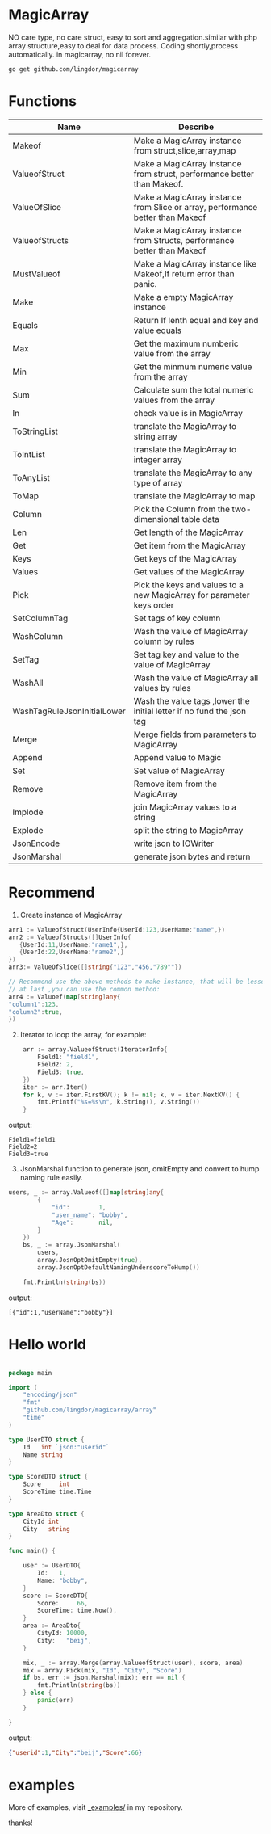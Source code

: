 # MagicArray 
NO care type, no care struct, easy to sort and aggregation.similar with php array structure,easy to deal for data process. Coding shortly,process automatically.
in magicarray, no nil forever.
```shell
go get github.com/lingdor/magicarray
```
# Functions
| Name                        | Describe                                                                            |
|-----------------------------|-------------------------------------------------------------------------------------|
| Makeof                      | Make a MagicArray instance from struct,slice,array,map                              |
| ValueofStruct               | Make a MagicArray instance from struct, performance better than Makeof.             |
| ValueOfSlice                | Make a MagicArray instance from Slice or array, performance better than Makeof      |
| ValueofStructs              | Make a MagicArray instance from Structs, performance better than Makeof             |
| MustValueof                 | Make a MagicArray instance like Makeof,If return error than panic.                  |
| Make                        | Make a empty MagicArray instance                                                    |
| Equals                      | Return If lenth equal and key and value equals                                      |
| Max                         | Get the maximum  numberic value from the array                                      |
| Min                         | Get the minmum numeric value from the array                                         |
| Sum                         | Calculate sum the total numeric  values from the array                              |
| In                          | check value is in MagicArray                                                        |
| ToStringList                | translate the MagicArray to string array                                            |
| ToIntList                   | translate the MagicArray to integer array                                           |
| ToAnyList                   | translate the MagicArray to any type of array                                       |
| ToMap                       | translate the MagicArray to map                                                     |
| Column                      | Pick the Column from the two-dimensional table data                                 |
| Len                         | Get length of the MagicArray                                                        | 
| Get                         | Get item from the MagicArray                                                        |
| Keys                        | Get keys of the MagicArray                                                          |
| Values                      | Get values of the MagicArray                                                        |
| Pick                        | Pick the keys and values to a new MagicArray for parameter keys order               |
| SetColumnTag                | Set tags of key column                                                              |
| WashColumn                  | Wash the value of MagicArray column by rules                                        |
| SetTag                      | Set tag key and value to the value of MagicArray                                    |
| WashAll                     | Wash the value of MagicArray all values by rules                                    |
| WashTagRuleJsonInitialLower | Wash the value tags ,lower the initial letter if no fund the json tag               |
| Merge                       | Merge fields from parameters to MagicArray                                          |
| Append                      | Append value to Magic                                                               |
| Set                         | Set value of MagicArray                                                             | 
| Remove                      | Remove item from the MagicArray                                                     |
| Implode                     | join MagicArray values to a string                                                  |
| Explode                     | split the string to MagicArray                                                      |
| JsonEncode                  | write json to IOWriter                                                              |
| JsonMarshal                 | generate json bytes and return                                                      |

# Recommend
1. Create instance of MagicArray
```go
arr1 := ValueofStruct(UserInfo{UserId:123,UserName:"name",})
arr2 := ValueofStructs([]UserInfo{
   {UserId:11,UserName:"name1",},
   {UserId:22,UserName:"name2",}
})
arr3:= ValueOfSlice([]string{"123","456,"789""})

// Recommend use the above methods to make instance, that will be lesser to transform calculates.
// at last ,you can use the common method:
arr4 := Valuoef(map[string]any{
"column1":123,
"column2":true,
})

```
2. Iterator to loop the array, for example:
```go
    arr := array.ValueofStruct(IteratorInfo{
        Field1: "field1",
        Field2: 2,
        Field3: true,
    })
    iter := arr.Iter()
    for k, v := iter.FirstKV(); k != nil; k, v = iter.NextKV() {
        fmt.Printf("%s=%s\n", k.String(), v.String())
    }
```
output:
```
Field1=field1
Field2=2
Field3=true
```
3. JsonMarshal function to generate json, omitEmpty and convert to hump naming rule easily.
```go
users, _ := array.Valueof([]map[string]any{
		{
			"id":        1,
			"user_name": "bobby",
			"Age":       nil,
		}
	})
	bs, _ := array.JsonMarshal(
		users,
		array.JosnOptOmitEmpty(true),
		array.JsonOptDefaultNamingUnderscoreToHump())

	fmt.Println(string(bs))
```
output:
````
[{"id":1,"userName":"bobby"}]

````

# Hello world

```go

package main

import (
	"encoding/json"
	"fmt"
	"github.com/lingdor/magicarray/array"
	"time"
)

type UserDTO struct {
	Id   int `json:"userid"`
	Name string
}

type ScoreDTO struct {
	Score     int
	ScoreTime time.Time
}

type AreaDto struct {
	CityId int
	City   string
}

func main() {

	user := UserDTO{
		Id:   1,
		Name: "bobby",
	}
	score := ScoreDTO{
		Score:     66,
		ScoreTime: time.Now(),
	}
	area := AreaDto{
		CityId: 10000,
		City:   "beij",
	}

	mix, _ := array.Merge(array.ValueofStruct(user), score, area)
	mix = array.Pick(mix, "Id", "City", "Score")
	if bs, err := json.Marshal(mix); err == nil {
		fmt.Println(string(bs))
	} else {
		panic(err)
	}

}

```
output:
```json
{"userid":1,"City":"beij","Score":66}
```

# examples
More of examples, visit [_examples/](https://github.com/lingdor/magicarray/tree/main/_examples) in my repository. 

thanks!






